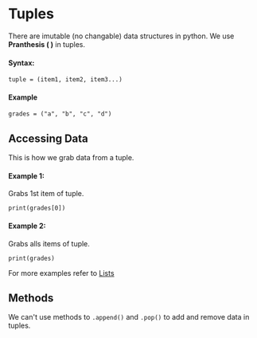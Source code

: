 # Tuples
There are imutable (no changable) data structures in python. We use **Pranthesis ( )** in tuples.

#### Syntax:

```
tuple = (item1, item2, item3...)
```

#### Example

```
grades = ("a", "b", "c", "d")
```

## Accessing Data
This is how we grab data from a tuple.

#### Example 1:
Grabs 1st item of tuple.

```
print(grades[0])
```

#### Example 2:
Grabs alls items of tuple.

```
print(grades)
```
 
For more examples refer to [Lists](https://github.com/id-rsa/practicalEthicalHacking/blob/main/pythonIntro/lists.md)

## Methods
We can't use methods to `.append()` and `.pop()` to add and remove data in tuples.

